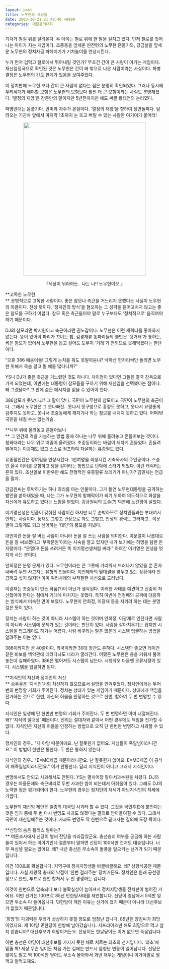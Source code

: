 ```yaml
---
layout: post
title: 노무현의 사람들
date: 2003-10-21 21:48:40 +0900
categories: 깨달음의대화
---
```

기차가 철길 위를 달려온다. 두 아이는 철로 위에 한 발을 걸치고 있다. 먼저 철로를 벗어나는 아이가 지는 게임이다. 조중동을 앞세운 딴잔련의 노무현 흔들기와, 강금실을 앞세운 노무현의 정치자금 파헤치기가 기차놀이를 연상시킨다. 

누가 먼저 겁먹고 철로에서 뛰어내릴 것인가? 무조건 간이 큰 사람이 이기는 게임이다. 재신임정국으로 확인된 것은 노무현은 간이 배 밖으로 나온 사람이라는 사실이다. 파병결정은 노무현의 간도 한계가 있음을 보여주었다. 

이 정치판에 노무현 보다 간이 큰 사람이 없다는 점은 분명히 확인되었다. 그러나 동시에 우리세대가 해야할 모험은 노무현의 모험보다 훨씬 더 큰 모험이라는 사실도 분명해졌다. ‘열정의 재앙’은 강준만의 말이지만 5년전까지만 해도 써글 황태연의 논리였다. 

파병반대는 몸풀기다. 반미와 자주가 본질이다. ‘열정의 재앙’을 향하여 정면돌파다. 달려오는 기관차 앞에서 마지막 1초까지 눈 뜨고 버틸 수 있는 사람만 여기여기 붙어라!

<p align="center">
  <img src="http://drkimz.com/technote/board/KDR/upimg/1066739020.jpg" width="388" height="487" border="0" />
</p>

<p align="center">
  『세상이 뭐라하든.. 나는 나!! 노무현이오.』
</p>

**고독한 노무현  
** 운명적으로 고독한 사람이다. 좋은 참모나 측근을 거느리지 못했다는 사실이 노무현의 아픔이다. 천성 탓이다. ‘정치인의 방식’을 혐오하는 그 성격을 뜯어고치지 않고는 좋은 참모를 구하기 어렵다. 참모 혹은 측근들이야 말로 누구보다도 ‘정치적으로’ 움직여야 하기 때문이다. 

DJ의 참모라면 박지원이고 측근이라면 권노갑이다. 노무현은 이런 캐릭터를 좋아하지 않는다. 똥이 있어야 파리가 꼬이는 법, 김경재류 똥파리들의 불만은 ‘뒷거래’가 통하는, 썩은 참모가 없어서 노무현을 돕고 싶어도 도무지 ‘거래’가 안되므로 못해먹겠다는 한탄이다.

“으휴 386 애송이들! 그렇게 눈치를 줘도 못알아듣냐? 낙하산 한자리씩만 돌리면 노무현 위해서 목숨 걸고 뛸 애들 많다니까?”

YS나 DJ가 좋은 측근을 거느렸던 것도 아니다. 차이점이 있다면 그들은 결국 감옥으로 가게 되었는데, 이번에는 대통령이 참모들을 구하기 위해 재신임을 선택했다는 점이다. 왜 그랬을까? 그 안에 숨은 메시지를 읽을 수 있어야 한다. 

386참모가 못났다고? 그 말이 맞다. 국민이 노무현의 참모이고 국민이 노무현의 측근이다. 그래서 노무현은 그 못나빠진.. 못나서 뒷구멍으로 흥정도 못하고, 못나서 요령좋게 감추지도 못하고..못나서 조중동에게 깨지기나 하는 참모를 내치지 못하고 있다. 어쩌랴! 국민을 내칠 수는 없는거슬.

**나무 위에 올려놓고 흔들어보니   
** 그 인간의 격을 가늠하는 방법 중에 하나는 나무 위에 올려놓고 흔들어보는 것이다. 청와대라는 나무 위로 떠밀어 올려졌다. 조중동이라는 바람이 세차게 흔들었다. 흔들려 떨어지는 이광재도 있고 스스로 점프하여 자살하는 유종필도 있다.

유종필인간은 정여립을 연상시킨다. 1천여명을 희생시킨 기축옥사의 주인공이다. 스승인 율곡 이이를 모함하고 당을 갈아타는 방법으로 단박에 스타가 되었다. 이런 캐릭터는 흔히 있다. 조선일보 이한우만 해도 전형적인 유종필류 쓰레기가 아닌가? 김민새는 언급을 말자. 

강금원씨는 투박하기는 하나 의리를 아는 인물이다. 그가 돌연 노무현대통령을 공격하는 발언을 쏟아내었을 때, 나는 그가 노무현의 방패막이가 되기 위하여 의도적으로 화살을 자신에게 유도하고 있다는 느낌을 받았다. 강금원씨의 도술(?) 덕분에 노건평이 살았다.

이기명선생은 인품이 갖춰진 사람이긴 하지만 너무 순박하므로 정치인들과는 부대껴서 안되는 사람이다. 풍채도 그렇고 관상으로 봐도 그렇고, 인생의 경력도 그러하고.. 이문열이 그렇게도 되고 싶어하는 ‘대인’의 풍모를 지녔다. 

대인이란 돈을 잘 버는 사람이 아니라 돈을 잘 쓰는 사람을 의미한다. 이문열이 나름대로 돈을 잘 써보겠다고 ‘부악문원’이라는 사숙을 열고 있지만 내가 보기에는 허명을 탐한 돈지랄이다. “문열아! 돈을 쓰려거든 똑 이기명선생처럼 써라!” 하여간 이기명은 인생을 멋지게 사는 분이다. 

안희정은 분명 문제가 있다. 노무현이라는 큰 그릇에 가리워서 드러나지 않았을 뿐 혼자 내버려 두면 사고치는 유형의 인물이다. 이인제와의 맞대결을 앞두고 있는 상황이라 언급하고 싶지 않지만 이미 여러차례의 부적절한 처신으로 드러났다. 

이광재는 조중동이 만든 작품(?)이 아닌가 생각된다. 이러한 사태를 예견하고 신중히 처신했어야 한다는 점에서 기대에 미치지는 못했다. 특히 이번에 천정배의 공격에 대응하는 방식에서 미숙한 면이 보였다. 노무현이 안희정, 이광재 등을 지키려 하는 데는 분명 깊은 뜻이 있다.

정치는 사람이 하는 것이 아니라 시스템이 하는 것이며 안희정, 이광재로 안된다면 사람이 아니라 시스템에 문제가 있는 것이라는 판단이 있다. 사람을 갈아치우기는 쉽지만 시스템을 업그레이드 하기는 어렵다. 사람 바꾸라는 말은 많은데 시스템 업글하는 방법을 알려주는 이는 없다.

386이라지만 곧 40줄이다. 외국이라면 30대 장관도 흔하다. 시스템만 좋으면 레이건 같은 바보를 백악관에 데려다놔도 나라가 굴러간다. 어쨌든 노무현은 용을 키워서 풀어 놓는데 실패하였다. 386은 떨어져도 시스템이 남는다. 시행착오 다음엔 오류시정이 있다. 시스템을 업글하면 된다. 

**지식인의 처신과 정치인의 처신  
** 송두율은 ‘지식인’처럼 처신하지 않으므로서 실망을 안겨주었다. 정치인에게는 두어번의 변명할 기회가 주어진다. 정치는 상대가 있는 게임이기 때문이다. 상대에게 책임을 전가하는 것으로 한번, 자신의 허물을 인정하는 것으로 한번, 합하여 두 번 변명할 수 있다. 

지식인은 일생에 단 한번만 변명의 기회가 주어진다. 두 번 변명하면 이미 너절해진다. 왜? ‘지식의 절대성’ 때문이다. 진리는 절대자와 같아서 어떤 경우에도 책임을 전가할 수 없다. 지식인은 자신의 허물을 인정하는 방법으로 오직 단 한번만 변명하고 사과할 수 있다. 

정치인의 경우.. "다 야당 때문이에요. 난 잘못한거 없어요. 저넘들이 죽일넘이라니깐요." 이 방법이 한번은 통한다. 두 번은 통하지 않는다. 

지식인의 경우.. "E=MC제곱 때문이라니깐요. 난 잘못한거 없어요. E=MC제곱 이 공식이 패죽일넘이라니깐요." 이거 안통한다. 달리 지식인이 아니고 그래서 지식인이다. 

변명해서도 안되고 사과해서도 안된다. YS는 멸치어장 팔아서과수원을 차렸다. DJ의 경우는 아들문제와 측근비리로 두번 사과한 셈이 되는데서 아쉬움이 있다. 그래도 DJ의 노력한 점은 평가되어야 한다. 노무현의 경우는 정치인의 처세가 아닌지식인의 처세에 가깝다.

노무현의 재신임 제안은 일종의 대국민 사과라 할 수 있다. 그것을 국민투표에 붙인다는 것은 임기 중에 두 번 다시 변명도 사과도 않겠다는 결의로 받아들여질 수 있다. 그래서 국민이 재신임해주는 것이다. 사과도 변명도 딱 한번으로 끝내자는 결의에 도장 꽉이다. 

**신당의 숨은 플러스 알파는?  
** 여론조사에서 신당이 벌써 잔당을 따라잡았군요. 총선승리 여부를 궁금해 하는 사람들이 있어서 하는 이야기인데 결론부터 말하면 신당이 100석만 건져도 대승입니다. 너무 욕심낼 필요는 없어요. 왜? 내년 총선은 무소속이 돌풍을 일으키는 선거가 되기 때문입니다. 

이건 100프로 확실합니다. 지역구에 정치지망생들 바글바글해요. 왜? 상향식공천 때문입니다. 사실 제왕적 총재의 낙점이 ‘한번 걸러주는’ 장치거든요. 정치인은 원래 공천경쟁으로 한번, 투표로 한번 합쳐서 두 번 경쟁하는 겁니다. 

이것이 한번으로 압축되다 보니 불확실성이 높아져서 정치지망생들 잔치판이 벌어진 거에요. 이번 선거는 100프로 85년 민한당사태를 재연합니다. 신당이 영남에서 5석만 얻으면 무소속 다 들어옵니다. 민한당이 깨진 이유는 선거에 졌기 때문이 아니라 대선후보가 없었기 때문입니다. 

‘희망’의 파괴력은 우리가 상상하지 못할 정도로 엄청난 겁니다. 85년은 양김씨가 희망이었지요. 제 1야당 민한당이 한방에 날아갔습니다. 서프라이즈만 해도 희망으로 먹고 살지 않습니까? 대선후보가 희망이거든요. 잔당이든 한날당이든 이거 없으면 죽음입니다. 

이번 총선은 야당이 대선후보를 가지지 못한 채로 치르는 최초의 선거입니다. ‘최초’에 밑줄 쫙! 세상 무슨 일이든 처음 가는 길에는 반드시 엄청난 변동이 일어납니다. 신당은 많이도 말고 딱 100석만 얻어도 무소속 몰아와서 과반 채우는 게임이니 이거야말로 꿩먹고 알먹고재요.